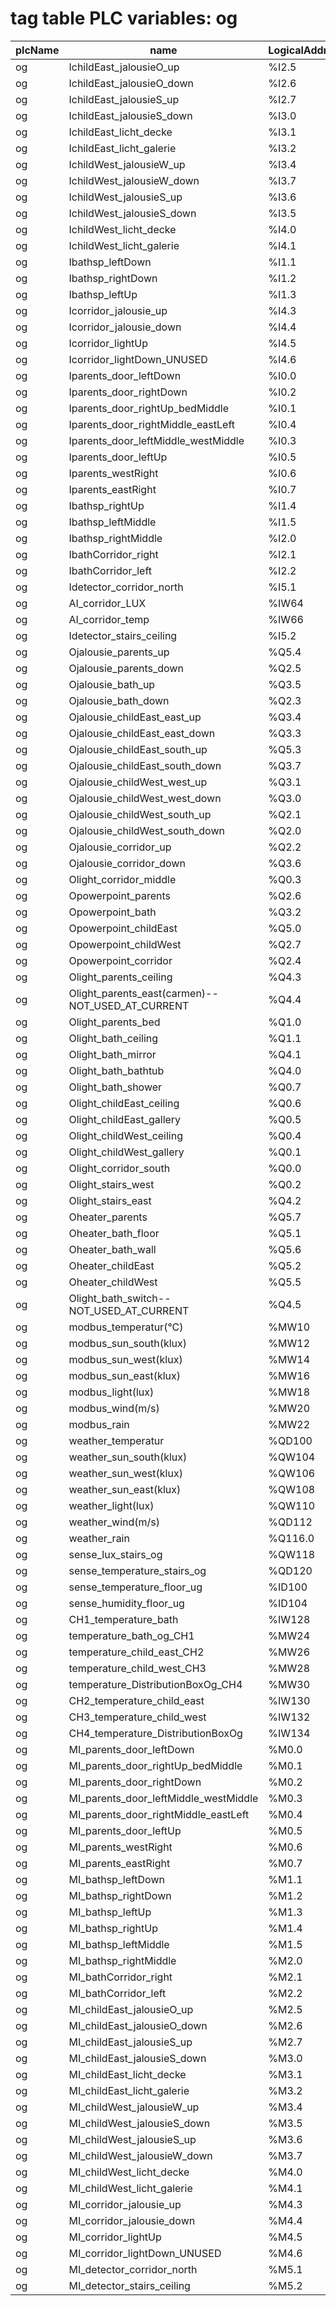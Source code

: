 # tag table PLC variables: og

plcName|name|LogicalAddress|Path
-|-|-|-
og|IchildEast_jalousieO_up|%I2.5|-
og|IchildEast_jalousieO_down|%I2.6|-
og|IchildEast_jalousieS_up|%I2.7|-
og|IchildEast_jalousieS_down|%I3.0|-
og|IchildEast_licht_decke|%I3.1|-
og|IchildEast_licht_galerie|%I3.2|-
og|IchildWest_jalousieW_up|%I3.4|-
og|IchildWest_jalousieW_down|%I3.7|-
og|IchildWest_jalousieS_up|%I3.6|-
og|IchildWest_jalousieS_down|%I3.5|-
og|IchildWest_licht_decke|%I4.0|-
og|IchildWest_licht_galerie|%I4.1|-
og|Ibathsp_leftDown|%I1.1|-
og|Ibathsp_rightDown|%I1.2|-
og|Ibathsp_leftUp|%I1.3|-
og|Icorridor_jalousie_up|%I4.3|-
og|Icorridor_jalousie_down|%I4.4|-
og|Icorridor_lightUp|%I4.5|-
og|Icorridor_lightDown_UNUSED|%I4.6|-
og|Iparents_door_leftDown|%I0.0|-
og|Iparents_door_rightDown|%I0.2|-
og|Iparents_door_rightUp_bedMiddle|%I0.1|-
og|Iparents_door_rightMiddle_eastLeft|%I0.4|-
og|Iparents_door_leftMiddle_westMiddle|%I0.3|-
og|Iparents_door_leftUp|%I0.5|-
og|Iparents_westRight|%I0.6|-
og|Iparents_eastRight|%I0.7|-
og|Ibathsp_rightUp|%I1.4|-
og|Ibathsp_leftMiddle|%I1.5|-
og|Ibathsp_rightMiddle|%I2.0|-
og|IbathCorridor_right|%I2.1|-
og|IbathCorridor_left|%I2.2|-
og|Idetector_corridor_north|%I5.1|-
og|AI_corridor_LUX|%IW64|-
og|AI_corridor_temp|%IW66|-
og|Idetector_stairs_ceiling|%I5.2|-
og|Ojalousie_parents_up|%Q5.4|-
og|Ojalousie_parents_down|%Q2.5|-
og|Ojalousie_bath_up|%Q3.5|-
og|Ojalousie_bath_down|%Q2.3|-
og|Ojalousie_childEast_east_up|%Q3.4|-
og|Ojalousie_childEast_east_down|%Q3.3|-
og|Ojalousie_childEast_south_up|%Q5.3|-
og|Ojalousie_childEast_south_down|%Q3.7|-
og|Ojalousie_childWest_west_up|%Q3.1|-
og|Ojalousie_childWest_west_down|%Q3.0|-
og|Ojalousie_childWest_south_up|%Q2.1|-
og|Ojalousie_childWest_south_down|%Q2.0|-
og|Ojalousie_corridor_up|%Q2.2|-
og|Ojalousie_corridor_down|%Q3.6|-
og|Olight_corridor_middle|%Q0.3|-
og|Opowerpoint_parents|%Q2.6|-
og|Opowerpoint_bath|%Q3.2|-
og|Opowerpoint_childEast|%Q5.0|-
og|Opowerpoint_childWest|%Q2.7|-
og|Opowerpoint_corridor|%Q2.4|-
og|Olight_parents_ceiling|%Q4.3|-
og|Olight_parents_east(carmen)--NOT_USED_AT_CURRENT|%Q4.4|-
og|Olight_parents_bed|%Q1.0|-
og|Olight_bath_ceiling|%Q1.1|-
og|Olight_bath_mirror|%Q4.1|-
og|Olight_bath_bathtub|%Q4.0|-
og|Olight_bath_shower|%Q0.7|-
og|Olight_childEast_ceiling|%Q0.6|-
og|Olight_childEast_gallery|%Q0.5|-
og|Olight_childWest_ceiling|%Q0.4|-
og|Olight_childWest_gallery|%Q0.1|-
og|Olight_corridor_south|%Q0.0|-
og|Olight_stairs_west|%Q0.2|-
og|Olight_stairs_east|%Q4.2|-
og|Oheater_parents|%Q5.7|-
og|Oheater_bath_floor|%Q5.1|-
og|Oheater_bath_wall|%Q5.6|-
og|Oheater_childEast|%Q5.2|-
og|Oheater_childWest|%Q5.5|-
og|Olight_bath_switch--NOT_USED_AT_CURRENT|%Q4.5|-
og|modbus_temperatur(°C)|%MW10|-
og|modbus_sun_south(klux)|%MW12|-
og|modbus_sun_west(klux)|%MW14|-
og|modbus_sun_east(klux)|%MW16|-
og|modbus_light(lux)|%MW18|-
og|modbus_wind(m/s)|%MW20|-
og|modbus_rain|%MW22|-
og|weather_temperatur|%QD100|-
og|weather_sun_south(klux)|%QW104|-
og|weather_sun_west(klux)|%QW106|-
og|weather_sun_east(klux)|%QW108|-
og|weather_light(lux)|%QW110|-
og|weather_wind(m/s)|%QD112|-
og|weather_rain|%Q116.0|-
og|sense_lux_stairs_og|%QW118|-
og|sense_temperature_stairs_og|%QD120|-
og|sense_temperature_floor_ug|%ID100|-
og|sense_humidity_floor_ug|%ID104|-
og|CH1_temperature_bath|%IW128|-
og|temperature_bath_og_CH1|%MW24|-
og|temperature_child_east_CH2|%MW26|-
og|temperature_child_west_CH3|%MW28|-
og|temperature_DistributionBoxOg_CH4|%MW30|-
og|CH2_temperature_child_east|%IW130|-
og|CH3_temperature_child_west|%IW132|-
og|CH4_temperature_DistributionBoxOg|%IW134|-
og|MI_parents_door_leftDown|%M0.0|-
og|MI_parents_door_rightUp_bedMiddle|%M0.1|-
og|MI_parents_door_rightDown|%M0.2|-
og|MI_parents_door_leftMiddle_westMiddle|%M0.3|-
og|MI_parents_door_rightMiddle_eastLeft|%M0.4|-
og|MI_parents_door_leftUp|%M0.5|-
og|MI_parents_westRight|%M0.6|-
og|MI_parents_eastRight|%M0.7|-
og|MI_bathsp_leftDown|%M1.1|-
og|MI_bathsp_rightDown|%M1.2|-
og|MI_bathsp_leftUp|%M1.3|-
og|MI_bathsp_rightUp|%M1.4|-
og|MI_bathsp_leftMiddle|%M1.5|-
og|MI_bathsp_rightMiddle|%M2.0|-
og|MI_bathCorridor_right|%M2.1|-
og|MI_bathCorridor_left|%M2.2|-
og|MI_childEast_jalousieO_up|%M2.5|-
og|MI_childEast_jalousieO_down|%M2.6|-
og|MI_childEast_jalousieS_up|%M2.7|-
og|MI_childEast_jalousieS_down|%M3.0|-
og|MI_childEast_licht_decke|%M3.1|-
og|MI_childEast_licht_galerie|%M3.2|-
og|MI_childWest_jalousieW_up|%M3.4|-
og|MI_childWest_jalousieS_down|%M3.5|-
og|MI_childWest_jalousieS_up|%M3.6|-
og|MI_childWest_jalousieW_down|%M3.7|-
og|MI_childWest_licht_decke|%M4.0|-
og|MI_childWest_licht_galerie|%M4.1|-
og|MI_corridor_jalousie_up|%M4.3|-
og|MI_corridor_jalousie_down|%M4.4|-
og|MI_corridor_lightUp|%M4.5|-
og|MI_corridor_lightDown_UNUSED|%M4.6|-
og|MI_detector_corridor_north|%M5.1|-
og|MI_detector_stairs_ceiling|%M5.2|-
